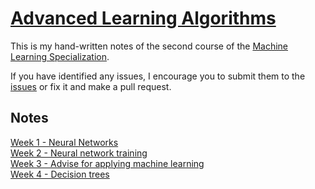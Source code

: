# [Advanced Learning Algorithms](https://www.coursera.org/learn/advanced-learning-algorithms)

This is my hand-written notes of the second course of the [Machine Learning Specialization](https://www.coursera.org/specializations/machine-learning-introduction).

If you have identified any issues, I encourage you to submit them to the [issues](https://github.com/srezasm/course-notes/issues) or fix it and make a pull request.

## Notes

[Week 1 - Neural Networks](./week-1.md)  
[Week 2 - Neural network training](./week-2.md)  
[Week 3 - Advise for applying machine learning](./week-3.md)  
[Week 4 - Decision trees](./week-4.md)  
